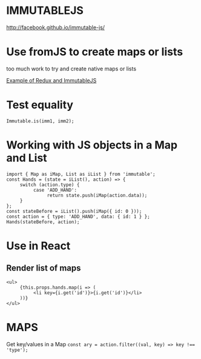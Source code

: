# IMMUTABLEJS
http://facebook.github.io/immutable-js/

# Use fromJS to create maps or lists
too much work to try and create native maps or lists

[Example of Redux and ImmutableJS](https://www.sitepoint.com/how-to-build-a-todo-app-using-react-redux-and-immutable-js/)

# Test equality
`Immutable.is(imm1, imm2);`

# Working with JS objects in a Map and List
```
import { Map as iMap, List as iList } from 'immutable';
const Hands = (state = iList(), action) => {
     switch (action.type) {
          case 'ADD_HAND':
               return state.push(iMap(action.data));
     }
};
const stateBefore = iList().push(iMap({ id: 0 }));
const action = { type: 'ADD_HAND', data: { id: 1 } };
Hands(stateBefore, action);
```

# Use in React
## Render list of maps
```
<ul>
     {this.props.hands.map(i => (
          <li key={i.get('id')}>{i.get('id')}</li>
     ))}
</ul>
```

# MAPS
Get key/values in a Map
`const ary = action.filter((val, key) => key !== 'type');`
